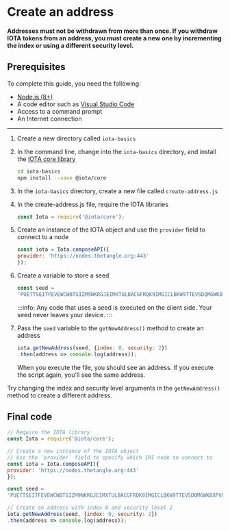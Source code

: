 # Create an address

**Addresses must not be withdrawn from more than once. If you withdraw IOTA tokens from an address, you must create a new one by incrementing the index or using a different security level.**

## Prerequisites

To complete this guide, you need the following:

* [Node.js (8+)](https://nodejs.org/en/)
* A code editor such as [Visual Studio Code](https://code.visualstudio.com/Download)
* Access to a command prompt
* An Internet connection

---

1. Create a new directory called `iota-basics`

2. In the command line, change into the `iota-basics` directory, and install the [IOTA core library](https://github.com/iotaledger/iota.js/tree/next/packages/core)

    ```bash
    cd iota-basics
    npm install --save @iota/core
    ```

3. In the `iota-basics` directory, create a new file called `create-address.js`

4. In the create-address.js file, require the IOTA libraries

    ```js
    const Iota = require('@iota/core');
    ```

5. Create an instance of the IOTA object and use the `provider` field to connect to a node

    ```js
    const iota = Iota.composeAPI({
    provider: 'https://nodes.thetangle.org:443'
    });
    ```

6. Create a variable to store a seed

    ```js
    const seed =
    'PUETTSEITFEVEWCWBTSIZM9NKRGJEIMXTULBACGFRQK9IMGICLBKW9TTEVSDQMGWKBXPVCBMMCXWMNPDX';
    ```

    :::info:
    Any code that uses a seed is executed on the client side. Your seed never leaves your device.
    :::

7. Pass the `seed` variable to the `getNewAddress()` method to create an address

    ```js
    iota.getNewAddress(seed, {index: 0, security: 2})
    .then(address => console.log(address));
    ```

    When you execute the file, you should see an address. If you execute the script again, you'll see the same address.

Try changing the index and security level arguments in the `getNewAddress()` method to create a different address.

## Final code

```js
// Require the IOTA library
const Iota = require('@iota/core');

// Create a new instance of the IOTA object
// Use the `provider` field to specify which IRI node to connect to
const iota = Iota.composeAPI({
provider: 'https://nodes.thetangle.org:443'
});

const seed =
'PUETTSEITFEVEWCWBTSIZM9NKRGJEIMXTULBACGFRQK9IMGICLBKW9TTEVSDQMGWKBXPVCBMMCXWMNPDX';

// Create an address with index 0 and security level 2
iota.getNewAddress(seed, {index: 0, security: 2})
.then(address => console.log(address));
```
